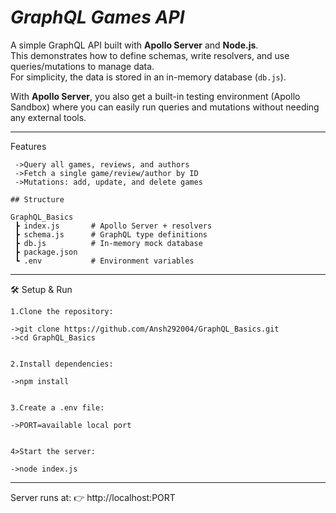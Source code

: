 # *GraphQL Games API*

A simple GraphQL API built with **Apollo Server** and **Node.js**.  
This demonstrates how to define schemas, write resolvers, and use queries/mutations to manage data.  
For simplicity, the data is stored in an in-memory database (`db.js`).  

With **Apollo Server**, you also get a built-in testing environment (Apollo Sandbox) where you can easily run queries and mutations without needing any external tools.

---------------------------------------------------------------------------------------------------------------------------------
 Features
```
 ->Query all games, reviews, and authors
 ->Fetch a single game/review/author by ID
 ->Mutations: add, update, and delete games

## Structure 

GraphQL_Basics
 ┣ index.js       # Apollo Server + resolvers
 ┣ schema.js      # GraphQL type definitions
 ┣ db.js          # In-memory mock database
 ┣ package.json
 ┗ .env           # Environment variables
```
------------------------------------------------------------------------------------------------------------------------------------------
🛠️ Setup & Run
```
1.Clone the repository:

->git clone https://github.com/Ansh292004/GraphQL_Basics.git
->cd GraphQL_Basics


2.Install dependencies:

->npm install


3.Create a .env file:

->PORT=available local port


4>Start the server:

->node index.js
```
------------------------------------------------------------------------------------------------------------------------------------------------

Server runs at:
👉 http://localhost:PORT
